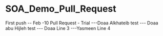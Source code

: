 # SOA_Demo_Pull_Request
First push -- Feb -10
Pull Request - Trial
---Doaa Alkhateib test 
--- Doaa abu Hijleh test 
--- Doaa Line 3
---Yasmeen Line 4